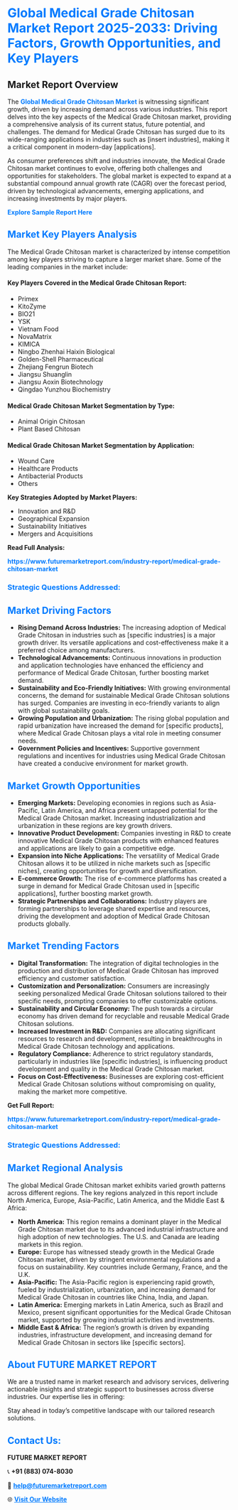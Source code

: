 <h1 style="color: #007BFF;">Global Medical Grade Chitosan Market Report 2025-2033: Driving Factors, Growth Opportunities, and Key Players</h1>

<section id="overview">
<h2>Market Report Overview</h2>
<p>The <a href="https://www.futuremarketreport.com/industry-report/medical-grade-chitosan-market" style="color: #007BFF; text-decoration: none;"><strong>Global Medical Grade Chitosan Market</strong></a> is witnessing significant growth, driven by increasing demand across various industries. This report delves into the key aspects of the Medical Grade Chitosan market, providing a comprehensive analysis of its current status, future potential, and challenges. The demand for Medical Grade Chitosan has surged due to its wide-ranging applications in industries such as [insert industries], making it a critical component in modern-day [applications].</p>
<p>As consumer preferences shift and industries innovate, the Medical Grade Chitosan market continues to evolve, offering both challenges and opportunities for stakeholders. The global market is expected to expand at a substantial compound annual growth rate (CAGR) over the forecast period, driven by technological advancements, emerging applications, and increasing investments by major players.</p>
</section>

<section id="overview">
<p><a href="https://www.futuremarketreport.com/request-sample/reportId=28779" style="color: #007BFF; text-decoration: none;"><strong>Explore Sample Report Here</strong></a></p>
</section>

<section id="key-players">
<h2 style="color: #007BFF;">Market Key Players Analysis</h2>
<p>The Medical Grade Chitosan market is characterized by intense competition among key players striving to capture a larger market share. Some of the leading companies in the market include:</p>
<h4>Key Players Covered in the Medical Grade Chitosan Report:</h4>
<ul><li>Primex</li><li>KitoZyme</li><li>BIO21</li><li>YSK</li><li>Vietnam Food</li><li>NovaMatrix</li><li>KIMICA</li><li>Ningbo Zhenhai Haixin Biological</li><li>Golden-Shell Pharmaceutical</li><li>Zhejiang Fengrun Biotech</li><li>Jiangsu Shuanglin</li><li>Jiangsu Aoxin Biotechnology</li><li>Qingdao Yunzhou Biochemistry</li></ul>
<h4>Medical Grade Chitosan Market Segmentation by Type:</h4>
<ul><li>Animal Origin Chitosan</li><li>Plant Based Chitosan</li></ul>

<h4>Medical Grade Chitosan Market Segmentation by Application:</h4>
<ul><li>Wound Care</li><li>Healthcare Products</li><li>Antibacterial Products</li><li>Others</li></ul>
<p><strong>Key Strategies Adopted by Market Players:</strong></p>
<ul>
<li>Innovation and R&D</li>
<li>Geographical Expansion</li>
<li>Sustainability Initiatives</li>
<li>Mergers and Acquisitions</li>
</ul>
</section>

<section>
<p><strong>Read Full Analysis: </strong></p><a href="https://www.futuremarketreport.com/industry-report/medical-grade-chitosan-market" style="color: #007BFF; text-decoration: none;"><strong>https://www.futuremarketreport.com/industry-report/medical-grade-chitosan-market</strong></a>
<h3 style="color: #007BFF;">Strategic Questions Addressed:</h3>
</section>

<section id="driving-factors">
<h2 style="color: #007BFF;">Market Driving Factors</h2>
<ul>
<li><strong>Rising Demand Across Industries:</strong> The increasing adoption of Medical Grade Chitosan in industries such as [specific industries] is a major growth driver. Its versatile applications and cost-effectiveness make it a preferred choice among manufacturers.</li>
<li><strong>Technological Advancements:</strong> Continuous innovations in production and application technologies have enhanced the efficiency and performance of Medical Grade Chitosan, further boosting market demand.</li>
<li><strong>Sustainability and Eco-Friendly Initiatives:</strong> With growing environmental concerns, the demand for sustainable Medical Grade Chitosan solutions has surged. Companies are investing in eco-friendly variants to align with global sustainability goals.</li>
<li><strong>Growing Population and Urbanization:</strong> The rising global population and rapid urbanization have increased the demand for [specific products], where Medical Grade Chitosan plays a vital role in meeting consumer needs.</li>
<li><strong>Government Policies and Incentives:</strong> Supportive government regulations and incentives for industries using Medical Grade Chitosan have created a conducive environment for market growth.</li>
</ul>
</section>

<section id="growth-opportunities">
<h2 style="color: #007BFF;">Market Growth Opportunities</h2>
<ul>
<li><strong>Emerging Markets:</strong> Developing economies in regions such as Asia-Pacific, Latin America, and Africa present untapped potential for the Medical Grade Chitosan market. Increasing industrialization and urbanization in these regions are key growth drivers.</li>
<li><strong>Innovative Product Development:</strong> Companies investing in R&D to create innovative Medical Grade Chitosan products with enhanced features and applications are likely to gain a competitive edge.</li>
<li><strong>Expansion into Niche Applications:</strong> The versatility of Medical Grade Chitosan allows it to be utilized in niche markets such as [specific niches], creating opportunities for growth and diversification.</li>
<li><strong>E-commerce Growth:</strong> The rise of e-commerce platforms has created a surge in demand for Medical Grade Chitosan used in [specific applications], further boosting market growth.</li>
<li><strong>Strategic Partnerships and Collaborations:</strong> Industry players are forming partnerships to leverage shared expertise and resources, driving the development and adoption of Medical Grade Chitosan products globally.</li>
</ul>
</section>

<section id="trending-factors">
<h2 style="color: #007BFF;">Market Trending Factors</h2>
<ul>
<li><strong>Digital Transformation:</strong> The integration of digital technologies in the production and distribution of Medical Grade Chitosan has improved efficiency and customer satisfaction.</li>
<li><strong>Customization and Personalization:</strong> Consumers are increasingly seeking personalized Medical Grade Chitosan solutions tailored to their specific needs, prompting companies to offer customizable options.</li>
<li><strong>Sustainability and Circular Economy:</strong> The push towards a circular economy has driven demand for recyclable and reusable Medical Grade Chitosan solutions.</li>
<li><strong>Increased Investment in R&D:</strong> Companies are allocating significant resources to research and development, resulting in breakthroughs in Medical Grade Chitosan technology and applications.</li>
<li><strong>Regulatory Compliance:</strong> Adherence to strict regulatory standards, particularly in industries like [specific industries], is influencing product development and quality in the Medical Grade Chitosan market.</li>
<li><strong>Focus on Cost-Effectiveness:</strong> Businesses are exploring cost-efficient Medical Grade Chitosan solutions without compromising on quality, making the market more competitive.</li>
</ul>
</section>

<section>
<p><strong>Get Full Report: </strong></p><a href="https://www.futuremarketreport.com/industry-report/medical-grade-chitosan-market" style="color: #007BFF; text-decoration: none;"><strong>https://www.futuremarketreport.com/industry-report/medical-grade-chitosan-market</strong></a>
<h3 style="color: #007BFF;">Strategic Questions Addressed:</h3>
</section>


<section id="regional-analysis">
<h2 style="color: #007BFF;">Market Regional Analysis</h2>
<p>The global Medical Grade Chitosan market exhibits varied growth patterns across different regions. The key regions analyzed in this report include North America, Europe, Asia-Pacific, Latin America, and the Middle East & Africa:</p>
<ul>
<li><strong>North America:</strong> This region remains a dominant player in the Medical Grade Chitosan market due to its advanced industrial infrastructure and high adoption of new technologies. The U.S. and Canada are leading markets in this region.</li>
<li><strong>Europe:</strong> Europe has witnessed steady growth in the Medical Grade Chitosan market, driven by stringent environmental regulations and a focus on sustainability. Key countries include Germany, France, and the U.K.</li>
<li><strong>Asia-Pacific:</strong> The Asia-Pacific region is experiencing rapid growth, fueled by industrialization, urbanization, and increasing demand for Medical Grade Chitosan in countries like China, India, and Japan.</li>
<li><strong>Latin America:</strong> Emerging markets in Latin America, such as Brazil and Mexico, present significant opportunities for the Medical Grade Chitosan market, supported by growing industrial activities and investments.</li>
<li><strong>Middle East & Africa:</strong> The region’s growth is driven by expanding industries, infrastructure development, and increasing demand for Medical Grade Chitosan in sectors like [specific sectors].</li>
</ul>
</section>

<footer>
<h2 style="color: #007BFF;">About FUTURE MARKET REPORT</h2>
<p>We are a trusted name in market research and advisory services, delivering actionable insights and strategic support to businesses across diverse industries. Our expertise lies in offering:</p>

<p>Stay ahead in today’s competitive landscape with our tailored research solutions.</p>

<h2 style="color: #007BFF;">Contact Us:</h2>
<p><strong>FUTURE MARKET REPORT</strong></p>
<p>📞 <strong>+91 (883) 074-8030</strong></p>
<p>📧 <strong><a href="mailto:help@futuremarketreport.com" style="color: #007BFF;">help@futuremarketreport.com</a></strong></p>
<p>🌐 <strong><a href="https://www.futuremarketreport.com/" style="color: #007BFF;">Visit Our Website</a></strong></p>
</footer>